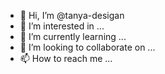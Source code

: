 - 👋 Hi, I’m @tanya-desigan
- 👀 I’m interested in ...
- 🌱 I’m currently learning ...
- 💞️ I’m looking to collaborate on ...
- 📫 How to reach me ...

<!---
tanya-desigan/tanya-desigan is a ✨ special ✨ repository because its `README.md` (this file) appears on your GitHub profile.
You can click the Preview link to take a look at your changes.
--->
